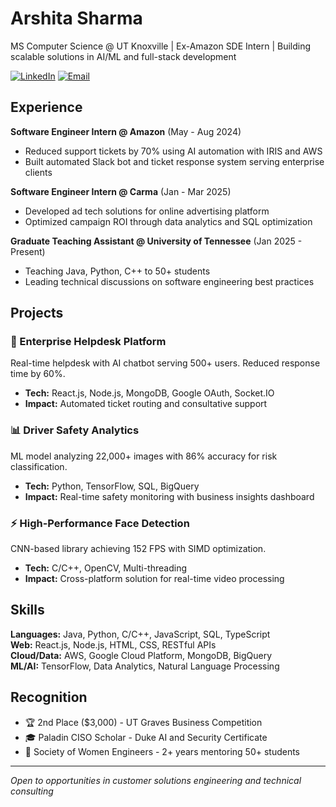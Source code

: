 # Arshita Sharma

MS Computer Science @ UT Knoxville | Ex-Amazon SDE Intern | Building scalable solutions in AI/ML and full-stack development

[![LinkedIn](https://img.shields.io/badge/-LinkedIn-blue?style=flat&logo=Linkedin&logoColor=white)](https://www.linkedin.com/in/arshitasharma08/)
[![Email](https://img.shields.io/badge/-Email-red?style=flat&logo=gmail&logoColor=white)](mailto:arshitasharma08@gmail.com)

## Experience
**Software Engineer Intern @ Amazon** (May - Aug 2024)
- Reduced support tickets by 70% using AI automation with IRIS and AWS
- Built automated Slack bot and ticket response system serving enterprise clients

**Software Engineer Intern @ Carma** (Jan - Mar 2025)  
- Developed ad tech solutions for online advertising platform
- Optimized campaign ROI through data analytics and SQL optimization

**Graduate Teaching Assistant @ University of Tennessee** (Jan 2025 - Present)
- Teaching Java, Python, C++ to 50+ students
- Leading technical discussions on software engineering best practices

## Projects

### 🚀 Enterprise Helpdesk Platform
Real-time helpdesk with AI chatbot serving 500+ users. Reduced response time by 60%.
- **Tech:** React.js, Node.js, MongoDB, Google OAuth, Socket.IO
- **Impact:** Automated ticket routing and consultative support

### 📊 Driver Safety Analytics
ML model analyzing 22,000+ images with 86% accuracy for risk classification.
- **Tech:** Python, TensorFlow, SQL, BigQuery
- **Impact:** Real-time safety monitoring with business insights dashboard

### ⚡ High-Performance Face Detection
CNN-based library achieving 152 FPS with SIMD optimization.
- **Tech:** C/C++, OpenCV, Multi-threading
- **Impact:** Cross-platform solution for real-time video processing

## Skills
**Languages:** Java, Python, C/C++, JavaScript, SQL, TypeScript  
**Web:** React.js, Node.js, HTML, CSS, RESTful APIs  
**Cloud/Data:** AWS, Google Cloud Platform, MongoDB, BigQuery  
**ML/AI:** TensorFlow, Data Analytics, Natural Language Processing

## Recognition
- 🏆 2nd Place ($3,000) - UT Graves Business Competition
- 🎓 Paladin CISO Scholar - Duke AI and Security Certificate
- 👥 Society of Women Engineers - 2+ years mentoring 50+ students

---
*Open to opportunities in customer solutions engineering and technical consulting*
